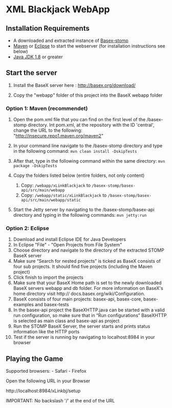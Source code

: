 # XML Blackjack WebApp

## Installation Requirements
- A downloaded and extracted instance of [Basex-stomp](https://github.com/BaseXdb/basex/tree/stomp)
- [Maven](https://maven.apache.org/download.cgi) or [Eclipse](https://www.eclipse.org/downloads/) to start the webserver (for installation instructions see below)
- [Java JDK 1.8](https://www.oracle.com/java/technologies/javase-jdk8-downloads.html) or greater

## Start the server

1. Install the BaseX server here : http://basex.org/download/

2. Copy the "webapp" folder of this project into the BaseX webapp folder

### Option 1: Maven (recommendet)

1. Open the pom.xml file that you can find on the first level of the /basex-stomp directory. Int pom.xml, at the repository with the ID 'central', change the URL to the following: "http://insecure.repo1.maven.org/maven2"

2. In your command line navigate to the /basex-stomp directory and type in the following command: 
`mvn clean install -DskipTests`

3. After that, type in the following command within the same directory:
`mvn package -DskipTests`

4. Copy the folders listed below (entire folders, not only content)
	1. Copy: `/webapp/xLinkBlackjack` to `/basex-stomp/basex-api/src/main/webapp`
	2. Copy: `/webapp/static/xLinkBlackjack` to `/basex-stomp/basex-api/src/main/webapp/static`
	
5. Start the Jetty server by navigating to the /basex-stomp/basex-api directory and typing in the following commands:
`mvn jetty:run`

### Option 2: Eclipse
1. Download and install Eclipse IDE for Java Developers
2. In Eclipse "File" - "Open Projects from File System"
3. Choose directory and navigate to the directory of the extracted STOMP BaseX server
4. Make sure “Search for nested projects” is ticked as BaseX consists of four sub projects. It should find five projects (including the Maven project)
5. Click finish to import the projects
6. Make sure that your BaseX Home path is set to the newly downloaded BaseX servers webapp and db folder. For more information on BaseX's home directory visit http:// docs.basex.org/wiki/Configuration.
7. BaseX consists of four main projects: basex-api, basex-core, basex-examples and basex-tests
8. In the basex-api project the BaseXHTTP.java can be started with a valid run configuration, so make sure that in “Run configurations” BaseXHTTP is selected as main class and basex-api as project
9. Run the STOMP BaseX Server, the server starts and prints status information like the HTTP ports
10. Test if the server is running by navigating to localhost:8984 in your browser

## Playing the Game
Supported browsers: 
	- Safari
	- Firefox

Open the following URL in your Browser

http://localhost:8984/xLinkbj/setup

IMPORTANT: No backslash '/' at the end of the URL
